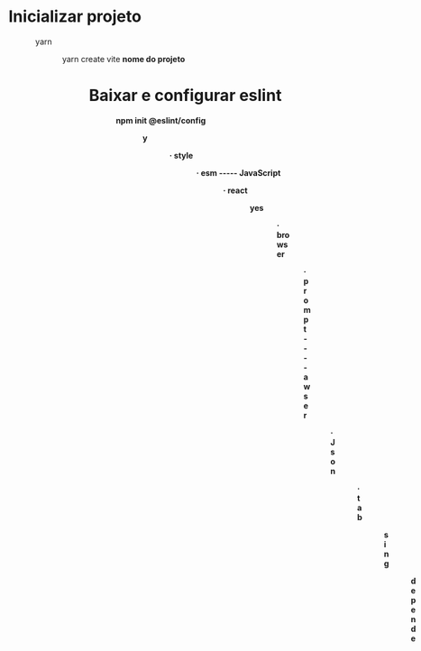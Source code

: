 # Inicializar projeto
<ol>
<ul>yarn<ul/>
<ul>yarn create vite <b>nome do projeto<b/><ul/>
<ol/>

# Baixar e configurar eslint
<ol>
<ul>npm init @eslint/config<ul/>
<ul>y<ul/>
<ul>· style<ul/>
<ul>· esm  ----- JavaScript<ul/>
<ul> · react<ul/>
<ul>yes<ul/>
<ul>· browser <ul/>
<ul>· prompt ---- awser<ul/>
<ul>· Json<ul/>
<ul>· tab<ul/>
<ul>sing<ul/>
<ul>depende<ul/>
<ul>yes<ul/>
<ul>yes<ul/>
<ul>· npm<ul/>
 <ol/>

